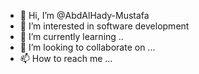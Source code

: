 - 👋 Hi, I’m @AbdAlHady-Mustafa
- 👀 I’m interested in software development
- 🌱 I’m currently learning ..
- 💞️ I’m looking to collaborate on ...
- 📫 How to reach me ...

<!---
AbdAlHady-Mustafa/AbdAlHady-Mustafa is a ✨ special ✨ repository because its `README.md` (this file) appears on your GitHub profile.
You can click the Preview link to take a look at your changes.
--->
